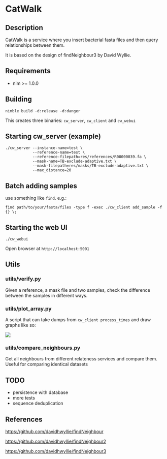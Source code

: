 # CatWalk

## Description

CatWalk is a service where you insert bacterial fasta files and then query relationships between them.

It is based on the design of findNeighbour3 by David Wyllie.

## Requirements

- nim >= 1.0.0

## Building

    nimble build -d:release -d:danger 

This creates three binaries: `cw_server`, `cw_client` and `cw_webui`

## Starting cw_server (example)

    ./cw_server --instance-name=test \
                --reference-name=test \
                --reference-filepath=res/references/R00000039.fa \
                --mask-name=TB-exclude-adaptive.txt \
                --mask-filepath=res/masks/TB-exclude-adaptive.txt \
                --max_distance=20

## Batch adding samples

use something like `find`. e.g.:

    find path/to/your/fasta/files -type f -exec ./cw_client add_sample -f {} \;

## Starting the web UI

    ./cw_webui

Open browser at `http://localhost:5001`

## Utils

### utils/verify.py

Given a reference, a mask file and two samples, check the difference between
the samples in different ways.

### utils/plot_array.py

A script that can take dumps from `cw_client process_times` and draw graphs like so:

![](https://gitea.mmmoxford.uk/dvolk/catwalk/raw/branch/master/doc/perf.png)

### utils/compare_neighbours.py

Get all neighbours from different relateness services and compare them. Useful for
comparing identical datasets

## TODO

- persistence with database
- more tests
- sequence deduplication

## References

https://github.com/davidhwyllie/findNeighbour

https://github.com/davidhwyllie/findNeighbour2

https://github.com/davidhwyllie/findNeighbour3